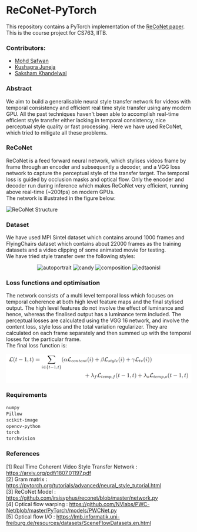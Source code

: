 # ReCoNet-PyTorch
This repository contains a PyTorch implementation of the [ReCoNet paper](https://arxiv.org/pdf/1807.01197.pdf). This is the course project for CS763, IITB.

### Contributors:
- [Mohd Safwan](https://github.com/safwankdb)
- [Kushagra Juneja](https://github.com/kushagra1729)
- [Saksham Khandelwal](https://github.com/skq024)

### Abstract
We aim to build a generalisable neural style transfer network for videos with temporal consistency and efficient real time style transfer using any modern GPU. All the past techniques haven't been able to accomplish real-time efficient style transfer either lacking in temporal consistency, nice perceptual style quality or fast processing. Here we have used ReCoNet, which tried to mitigate all these problems.

### ReCoNet
ReCoNet is a feed forward neural network, which stylises videos frame by frame through an encoder and subsequently a decoder, and a VGG loss network to capture the perceptual style of the transfer target. The temporal loss is guided by occlusion masks and optical flow. Only the encoder and decoder run during inference which makes ReCoNet very efficient, running above real-time (~200fps) on modern GPUs.<br>
The network is illustrated in the figure below:<br>

![ReCoNet Structure](https://github.com/skq024/Real-time-Coherent-Style-Transfer-For-Videos/blob/master/network.png)

### Dataset
We have used MPI Sintel dataset which contains around 1000 frames and FlyingChairs dataset which contains about 22000 frames as the training datasets and a video clipping of some animated movie for testing.<br>
We have tried style transfer over the following styles:<br>
<div align='center'>
  <img src="styles/autoportrait.jpg" alt="autoportrait" height="350"  width="200"/>
  <img src="styles/candy.jpg" alt="candy" height="350" width="200"/>
  <img src="styles/composition.jpg" alt="composition" height="350" width="200"/>
  <img src="styles/edtaonisl.jpg" alt="edtaonisl" height="350" width="200"/>
</div>

### Loss functions and optimisation
The network consists of a multi level temporal loss which focuses on temporal coherence at both high level feature maps and the final stylised output. The high level features do not involve the effect of luminance and hence, whereas the finalised output has a luminance term included. The perceptual losses are calculated using the VGG 16 network, and involve the content loss, style loss and the total variation regularizer. They are calculated on each frame separately and then summed up with the temporal losses for the particular frame.<br>
The final loss function is:<br>
 <div align='center'>
   <img src="finalloss.png" alt="edtaonisl" align='center' width="700"/>
</div>

### Requirements
```bash
numpy
Pillow
scikit-image
opencv-python
torch
torchvision
```
### References
[1] Real Time Coherent Video Style Transfer Network : https://arxiv.org/pdf/1807.01197.pdf <br>
[2] Gram matrix : https://pytorch.org/tutorials/advanced/neural_style_tutorial.html <br>
[3] ReCoNet Model : https://github.com/irsisyphus/reconet/blob/master/network.py <br>
[4] Optical flow warping : https://github.com/NVlabs/PWC-Net/blob/master/PyTorch/models/PWCNet.py<br>
[5] Optical flow I/O : https://lmb.informatik.uni-freiburg.de/resources/datasets/SceneFlowDatasets.en.html
